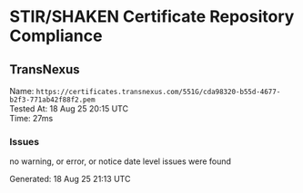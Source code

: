 # STIR/SHAKEN Certificate Repository Compliance

## TransNexus

Name: `https://certificates.transnexus.com/551G/cda98320-b55d-4677-b2f3-771ab42f88f2.pem`\
Tested At: 18 Aug 25 20:15 UTC\
Time: 27ms

### Issues

no warning, or error, or notice date level issues were found

Generated: 18 Aug 25 21:13 UTC